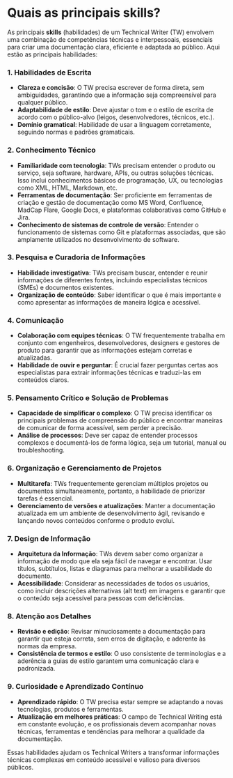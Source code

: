 # Quais as principais skills?

As principais **skills** (habilidades) de um Technical Writer (TW) envolvem uma combinação de competências técnicas e interpessoais, essenciais para criar uma documentação clara, eficiente e adaptada ao público. Aqui estão as principais habilidades:

### 1. **Habilidades de Escrita**

   - **Clareza e concisão**: O TW precisa escrever de forma direta, sem ambiguidades, garantindo que a informação seja compreensível para qualquer público.
   - **Adaptabilidade de estilo**: Deve ajustar o tom e o estilo de escrita de acordo com o público-alvo (leigos, desenvolvedores, técnicos, etc.).
   - **Domínio gramatical**: Habilidade de usar a linguagem corretamente, seguindo normas e padrões gramaticais.

### 2. **Conhecimento Técnico**
   - **Familiaridade com tecnologia**: TWs precisam entender o produto ou serviço, seja software, hardware, APIs, ou outras soluções técnicas. Isso inclui conhecimentos básicos de programação, UX, ou tecnologias como XML, HTML, Markdown, etc.
   - **Ferramentas de documentação**: Ser proficiente em ferramentas de criação e gestão de documentação como MS Word, Confluence, MadCap Flare, Google Docs, e plataformas colaborativas como GitHub e Jira.
   - **Conhecimento de sistemas de controle de versão**: Entender o funcionamento de sistemas como Git e plataformas associadas, que são amplamente utilizados no desenvolvimento de software.

### 3. **Pesquisa e Curadoria de Informações**
   - **Habilidade investigativa**: TWs precisam buscar, entender e reunir informações de diferentes fontes, incluindo especialistas técnicos (SMEs) e documentos existentes.
   - **Organização de conteúdo**: Saber identificar o que é mais importante e como apresentar as informações de maneira lógica e acessível.

### 4. **Comunicação**
   - **Colaboração com equipes técnicas**: O TW frequentemente trabalha em conjunto com engenheiros, desenvolvedores, designers e gestores de produto para garantir que as informações estejam corretas e atualizadas.
   - **Habilidade de ouvir e perguntar**: É crucial fazer perguntas certas aos especialistas para extrair informações técnicas e traduzi-las em conteúdos claros.

### 5. **Pensamento Crítico e Solução de Problemas**
   - **Capacidade de simplificar o complexo**: O TW precisa identificar os principais problemas de compreensão do público e encontrar maneiras de comunicar de forma acessível, sem perder a precisão.
   - **Análise de processos**: Deve ser capaz de entender processos complexos e documentá-los de forma lógica, seja um tutorial, manual ou troubleshooting.

### 6. **Organização e Gerenciamento de Projetos**
   - **Multitarefa**: TWs frequentemente gerenciam múltiplos projetos ou documentos simultaneamente, portanto, a habilidade de priorizar tarefas é essencial.
   - **Gerenciamento de versões e atualizações**: Manter a documentação atualizada em um ambiente de desenvolvimento ágil, revisando e lançando novos conteúdos conforme o produto evolui.

### 7. **Design de Informação**
   - **Arquitetura da Informação**: TWs devem saber como organizar a informação de modo que ela seja fácil de navegar e encontrar. Usar títulos, subtítulos, listas e diagramas para melhorar a usabilidade do documento.
   - **Acessibilidade**: Considerar as necessidades de todos os usuários, como incluir descrições alternativas (alt text) em imagens e garantir que o conteúdo seja acessível para pessoas com deficiências.

### 8. **Atenção aos Detalhes**
   - **Revisão e edição**: Revisar minuciosamente a documentação para garantir que esteja correta, sem erros de digitação, e aderente às normas da empresa.
   - **Consistência de termos e estilo**: O uso consistente de terminologias e a aderência a guias de estilo garantem uma comunicação clara e padronizada.

### 9. **Curiosidade e Aprendizado Contínuo**
   - **Aprendizado rápido**: O TW precisa estar sempre se adaptando a novas tecnologias, produtos e ferramentas.
   - **Atualização em melhores práticas**: O campo de Technical Writing está em constante evolução, e os profissionais devem acompanhar novas técnicas, ferramentas e tendências para melhorar a qualidade da documentação.

Essas habilidades ajudam os Technical Writers a transformar informações técnicas complexas em conteúdo acessível e valioso para diversos públicos.